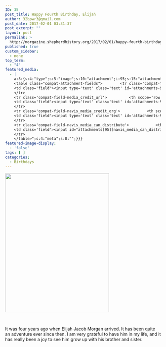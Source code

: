 ```yaml
---
ID: 35
post_title: Happy Fourth Birthday, Elijah
author: 32bpwr3@gmail.com
post_date: 2017-02-01 03:31:37
post_excerpt: ""
layout: post
permalink: >
  http://morgazine.shepherdhistory.org/2017/02/01/happy-fourth-birthday-elijah/
published: true
custom_sidebar:
  - none
top_term:
  - "4"
featured_media:
  - |
    a:3:{s:4:"type";s:5:"image";s:10:"attachment";i:95;s:15:"attachment_data";a:33:{s:2:"id";i:95;s:5:"title";s:8:"IMG_2088";s:8:"filename";s:12:"IMG_2088.jpg";s:3:"url";s:76:"http://morgazine.shepherdhistory.org/wp-content/uploads/2017/02/IMG_2088.jpg";s:4:"link";s:86:"http://morgazine.shepherdhistory.org/2017/02/01/happy-fourth-birthday-elijah/img_2088/";s:3:"alt";s:0:"";s:6:"author";s:1:"1";s:11:"description";s:0:"";s:7:"caption";s:0:"";s:4:"name";s:8:"img_2088";s:6:"status";s:7:"inherit";s:10:"uploadedTo";i:35;s:4:"date";i:1485999210000;s:8:"modified";i:1485999210000;s:9:"menuOrder";i:0;s:4:"mime";s:10:"image/jpeg";s:4:"type";s:5:"image";s:7:"subtype";s:4:"jpeg";s:4:"icon";s:73:"http://morgazine.shepherdhistory.org/wp-includes/images/media/default.png";s:13:"dateFormatted";s:16:"February 2, 2017";s:6:"nonces";a:3:{s:6:"update";s:10:"8844575238";s:6:"delete";s:10:"b11b159351";s:4:"edit";s:10:"3ea84e5495";}s:8:"editLink";s:74:"http://morgazine.shepherdhistory.org/wp-admin/post.php?post=95&action=edit";s:4:"meta";b:0;s:10:"authorName";s:17:"32bpwr3@gmail.com";s:14:"uploadedToLink";s:74:"http://morgazine.shepherdhistory.org/wp-admin/post.php?post=35&action=edit";s:15:"uploadedToTitle";s:29:"Happy Fourth Birthday, Elijah";s:15:"filesizeInBytes";i:244284;s:21:"filesizeHumanReadable";s:6:"239 KB";s:6:"height";i:1280;s:5:"width";i:960;s:11:"orientation";s:8:"portrait";s:5:"sizes";a:4:{s:9:"thumbnail";a:4:{s:6:"height";i:140;s:5:"width";i:140;s:3:"url";s:84:"http://morgazine.shepherdhistory.org/wp-content/uploads/2017/02/IMG_2088-140x140.jpg";s:11:"orientation";s:9:"landscape";}s:6:"medium";a:4:{s:6:"height";i:448;s:5:"width";i:336;s:3:"url";s:84:"http://morgazine.shepherdhistory.org/wp-content/uploads/2017/02/IMG_2088-336x448.jpg";s:11:"orientation";s:8:"portrait";}s:5:"large";a:4:{s:6:"height";i:1028;s:5:"width";i:771;s:3:"url";s:85:"http://morgazine.shepherdhistory.org/wp-content/uploads/2017/02/IMG_2088-771x1028.jpg";s:11:"orientation";s:8:"portrait";}s:4:"full";a:4:{s:3:"url";s:76:"http://morgazine.shepherdhistory.org/wp-content/uploads/2017/02/IMG_2088.jpg";s:6:"height";i:1280;s:5:"width";i:960;s:11:"orientation";s:8:"portrait";}}s:6:"compat";a:2:{s:4:"item";s:1697:"<input type="hidden" name="attachments[95][menu_order]" value="0" /><p class="media-types media-types-required-info">Required fields are marked <span class="required">*</span></p>
    <table class="compat-attachment-fields">		<tr class='compat-field-media_credit'>			<th scope='row' class='label'><label for='attachments-95-media_credit'><span class='alignleft'>Credit</span><br class='clear' /></label></th>
    <td class='field'><input type='text' class='text' id='attachments-95-media_credit' name='attachments[95][media_credit]' value=''  /></td>
    </tr>
    <tr class='compat-field-media_credit_url'>			<th scope='row' class='label'><label for='attachments-95-media_credit_url'><span class='alignleft'>Credit URL</span><br class='clear' /></label></th>
    <td class='field'><input type='text' class='text' id='attachments-95-media_credit_url' name='attachments[95][media_credit_url]' value=''  /></td>
    </tr>
    <tr class='compat-field-navis_media_credit_org'>			<th scope='row' class='label'><label for='attachments-95-navis_media_credit_org'><span class='alignleft'>Organization</span><br class='clear' /></label></th>
    <td class='field'><input type='text' class='text' id='attachments-95-navis_media_credit_org' name='attachments[95][navis_media_credit_org]' value=''  /></td>
    </tr>
    <tr class='compat-field-navis_media_can_distribute'>			<th scope='row' class='label'><label for='attachments-95-navis_media_can_distribute'><span class='alignleft'>Can<br />distribute?</span><br class='clear' /></label></th>
    <td class='field'><input id="attachments[95][navis_media_can_distribute]" name="attachments[95][navis_media_can_distribute]" type="checkbox" value="1"  /></td>
    </tr>
    </table>";s:4:"meta";s:0:"";}}}
featured-image-display:
  - 'false'
tags: [ ]
categories:
  - Birthdays
---
```

<p><img class="alignnone size-medium wp-image-95" src="http://morgazine.shepherdhistory.org/wp-content/uploads/2017/02/IMG_2088-336x448.jpg" alt="" width="336" height="448" /></p><p>&nbsp;</p><p>It was four years ago when Elijah Jacob Morgan arrived. It has been quite an adventure ever since then. I am very grateful to have him in my life, and it has really been a joy to see him grow up with his brother and sister.</p>